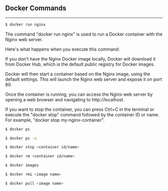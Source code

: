 ## Docker Commands
---

```sh
$ docker run nginx
```
The command "docker run nginx" is used to run a Docker container with the Nginx web server.

Here's what happens when you execute this command:

If you don't have the Nginx Docker image locally, Docker will download it from Docker Hub, which is the default public registry for Docker images.

Docker will then start a container based on the Nginx image, using the default settings. This will launch the Nginx web server and expose it on port 80.

Once the container is running, you can access the Nginx web server by opening a web browser and navigating to http://localhost.

If you want to stop the container, you can press Ctrl+C in the terminal or execute the "docker stop" command followed by the container ID or name. For example, "docker stop my-nginx-container".

```sh
$ docker ps
```

```sh
$ docker ps -a
```

```sh
$ docker stop <container id/name>
```

```sh
$ docker rm <container id/name>
```

```sh
$ docker images
```

```sh
$ docker rmi <image name>
```

```sh
$ docker pull <image name>
```

```sh

```

```sh

```

```sh

```

```sh

```

```sh

```

```sh

```

```sh

```

```sh

```

```sh

```

```sh

```

```sh

```

```sh

```

```sh

```

```sh

```

```sh

```

```sh

```

```sh

```

```sh

```

```sh

```

```sh

```

```sh

```

```sh

```

```sh

```

```sh

```

```sh

```

```sh

```

```sh

```

```sh

```

```sh

```

```sh

```

```sh

```

```sh

```

```sh

```

```sh

```

```sh

```
